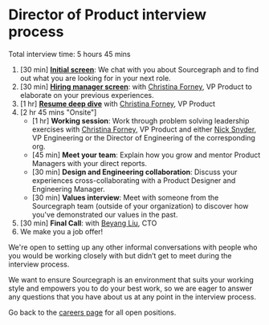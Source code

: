 # Director of Product interview process

Total interview time: 5 hours 45 mins

1. [30 min] **[Initial screen](../initial_screen.md)**: We chat with you about Sourcegraph and to find out what you are looking for in your next role.
1. [30 min] **[Hiring manager screen](../hm_intro_call.md)**: with [Christina Forney](../../../../company/team/index.md#christina-forney-she-her), VP Product to elaborate on your previous experiences. 
1. [1 hr] **[Resume deep dive](https://about.sourcegraph.com/handbook/talent/types_of_interviews#sts=Resume%20deep%20dive)** with [Christina Forney](../../../../company/team/index.md#christina-forney-she-her), VP Product 
1. [2 hr 45 mins "Onsite"]
   - [1 hr] **Working session**: Work through problem solving leadership exercises with [Christina Forney](../../../../company/team/index.md#christina-forney-she-her), VP Product and either [Nick Snyder](https://about.sourcegraph.com/company/team#nick-snyder-he-him), VP Engineering or the Director of Engineering of the corresponding org.
   - [45 min] **Meet your team**: Explain how you grow and mentor Product Managers with your direct reports.
   - [30 min] **Design and Engineering collaboration**: Discuss your experiences cross-collaborating with a Product Designer and Engineering Manager.
   - [30 min] **Values interview**: Meet with someone from the Sourcegraph team (outside of your organization) to discover how you've demonstrated our values in the past. 
1. [30 min] **Final Call**: with [Beyang Liu](../../../../company/team/index.md#beyang-liu), CTO
1. We make you a job offer!

We're open to setting up any other informal conversations with people who you would be working closely with but didn’t get to meet during the interview process.

We want to ensure Sourcegraph is an environment that suits your working style and empowers you to do your best work, so we are eager to answer any questions that you have about us at any point in the interview process.

Go back to the [careers page](https://boards.greenhouse.io/sourcegraph91) for all open positions.
